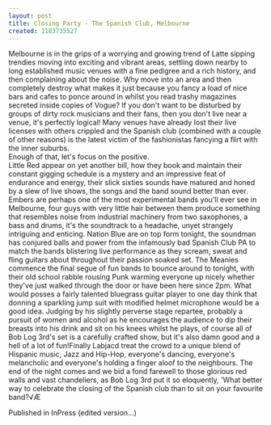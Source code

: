 ```yaml
---
layout: post
title: Closing Party - The Spanish Club, Melbourne
created: 1183735527
---
```

Melbourne is in the grips of a worrying and growing trend of Latte sipping trendies moving into exciting and vibrant areas, settling down nearby to long established music venues with a fine pedigree and a rich history, and then complaining about the noise. Why move into an area and then completely destroy what makes it just because you fancy a load of nice bars and cafes to ponce around in whilst you read trashy magazines secreted inside copies of Vogue? If you don't want to be disturbed by groups of dirty rock musicians and their fans, then you don't live near a venue, it's perfectly logical! Many venues have already lost their live licenses with others crippled and the Spanish club (combined with a couple of other reasons) is the latest victim of the fashionistas fancying a flirt with the inner suburbs.<br>Enough of that, let's focus on the positive.<br>Little Red appear on yet another bill, how they book and maintain their constant gigging schedule is a mystery and an impressive feat of endurance and energy, their slick sixties sounds have matured and honed by a slew of live shows, the songs and the band sound better than ever. Embers are perhaps one of the most experimental bands you'll ever see in Melbourne, four guys with very little hair between them produce something that resembles noise from industrial machinery from two saxophones, a bass and drums, it's the soundtrack to a headache, unyet strangely intriguing and enticing. Nation Blue are on top form tonight, the soundman has conjured balls and power from the infamously bad Spanish Club PA to match the bands blistering live performance as they scream, sweat and fling guitars about throughout their passion soaked set. The Meanies commence the final segue of fun bands to bounce around to tonight, with their old school rabble rousing Punk warming everyone up nicely whether they've just walked through the door or have been here since 2pm. What would posses a fairly talented bluegrass guitar player to one day think that donning a sparkling jump suit with modified helmet microphone would be a good idea. Judging by his slightly perverse stage repartee, probably a pursuit of women and alcohol as he encourages the audience to dip their breasts into his drink and sit on his knees whilst he plays, of course all of Bob Log 3rd's set is a carefully crafted show, but it's also damn good and a hell of a lot of fun!Finally Labjacd treat the crowd to a unique blend of Hispanic music, Jazz and Hip-Hop, everyone's dancing, everyone's melancholic and everyone's holding a finger aloof to the neighbours. The end of the night comes and we bid a fond farewell to those glorious red walls and vast chandeliers, as Bob Log 3rd put it so eloquently, 'What better way to celebrate the closing of the Spanish club than to sit on your favourite band?√Æ


Published in InPress (edited version...)
